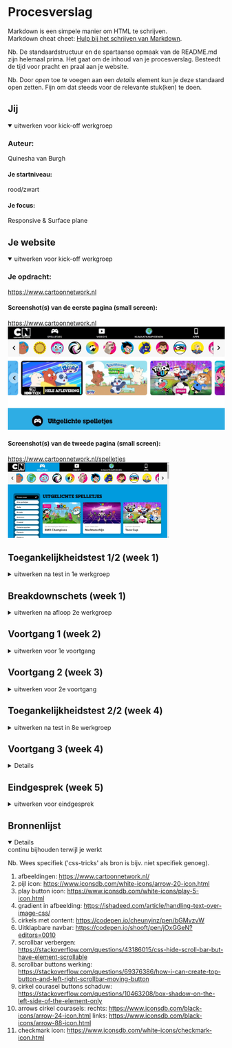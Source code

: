 # Procesverslag
Markdown is een simpele manier om HTML te schrijven.  
Markdown cheat cheet: [Hulp bij het schrijven van Markdown](https://github.com/adam-p/markdown-here/wiki/Markdown-Cheatsheet).

Nb. De standaardstructuur en de spartaanse opmaak van de README.md zijn helemaal prima. Het gaat om de inhoud van je procesverslag. Besteedt de tijd voor pracht en praal aan je website.

Nb. Door *open* toe te voegen aan een *details* element kun je deze standaard open zetten. Fijn om dat steeds voor de relevante stuk(ken) te doen.


## Jij

<details open>
  <summary>uitwerken voor kick-off werkgroep</summary>

  ### Auteur:
  Quinesha van Burgh

  #### Je startniveau:
  rood/zwart

  #### Je focus:
  Responsive & Surface plane
 
</details>





## Je website

<details open>
  <summary>uitwerken voor kick-off werkgroep</summary>

  ### Je opdracht:
  https://www.cartoonnetwork.nl

  #### Screenshot(s) van de eerste pagina (small screen): 
  https://www.cartoonnetwork.nl
  <img src="readme-images/page3.jpeg" alt="Homepagina Cartoon Network">

  #### Screenshot(s) van de tweede pagina (small screen):
  https://www.cartoonnetwork.nl/spelletjes
  <img src="readme-images/page1.2.jpeg" width="375px" alt="Cartoon Network pagina met een verzameling van spelletjes">
 
</details>


## Toegankelijkheidstest 1/2 (week 1)

<details>
  <summary>uitwerken na test in 1e werkgroep</summary>

  ### Bevindingen
  Lijst met je bevindingen die in de test naar voren kwamen:

  - Het bedienen van een site is onmogelijk met de hand te doen in het geval van heftige parkinson.
  - Gedeeltelijke zicht beperkingen maaken het soms wel mogelijk om een pagina te lezen alleen gaan dan kleine details vaak verloren.

  #### Screenreader
  Hier korte omschrijving (met indien nodig afbeeldingen)

  - De screenreader verteld nog niet wat mijn afbeeldingen zijn.

  Hier een omschrijving van hoe het opgelost kan worden (met indien nodig afbeeldingen)

  - Door een alt toe te voegen aan de afbeeldingen moet dit opgelost zijn.


  #### Muis en Toetsenbord 
  Hier korte omschrijving (met indien nodig afbeeldingen)

  - Het is lastig om de site met een mijs te bedienen in het geval van een motorieke beperking.

  - het laptop toetsenbord werkt te licht met een heftige motorieke beperking waardoor meerder knoppe tegelijk 
  geselecteerd worden.

  Hier een omschrijving van hoe het opgelost kan worden (met indien nodig afbeeldingen)

  - in plaats van een muis en een licht toetsenbord, tab gebruiken op een speciaal toetsenbord ontwikkeld voor mensen met een motorieke beperking.


  #### Motoriek (shocks, elastiekjes)
  Hier korte omschrijving (met indien nodig afbeeldingen)

  - Als de fijne motoriek aangetast is door deze gesimuleerde beperkingen kan het moeilijk zijn om onderdelen 
  van de site te selecteren

  Hier een omschrijving van hoe het opgelost kan worden (met indien nodig afbeeldingen)

  - Dit kan opgelost worden door een groot toetsenbord met zware knoppen in te zetten en de site
  doormiddel van toestenbord te bedienen.

  #### Visueel (brillen, contrast, kleurenblind, dark/light). 
  Hier korte omschrijving (met indien nodig afbeeldingen)

  - Door de Grote hoeveelheid kleur en het verschil in de gekleurde onderdelen komt uit geen van de testen echt
  een probleem naar voren. Bij zowel kleurenblindheid, verminderd zicht, contrast en light/darkmode blijft 
  de site goed leesbaar.

  - Wel is de kleur van de h3 minder goed leesbaar bij blurred vision.

  Hier een omschrijving van hoe het opgelost kan worden (met indien nodig afbeeldingen)

  - Dit kan opgelost woden door de letters donkerder van kleur te maken.

</details>



## Breakdownschets (week 1)

<details>
  <summary>uitwerken na afloop 2e werkgroep</summary>

  ### de hele pagina: 
  <img src="readme-images/dummy-plaatje.jpg" width="375px" alt="breakdown van de hele pagina">

  ### dynamisch deel (bijv menu): 
  <img src="readme-images/dummy-plaatje.jpg" width="375px" alt="breakdown van een dynamisch deel">

  ### wellicht nog een dynamisch deel (bijv filter): 
  <img src="readme-images/dummy-plaatje.jpg" width="375px" alt="breakdown van nog een dynamisch deel">

</details>


## Voortgang 1 (week 2)

<details>
  <summary>uitwerken voor 1e voortgang</summary>

  ### Stand van zaken
  hier dit ging goed & dit was lastig (neem ook screenshots op van delen van je website en code)

  Goed:
  - Ik heb een goede start kunnen maken ondanks dat ik later ben ingesprongen vanwege een klaswissel.
  - Het maken van de eerste courasels.
  - het maken van het filter.

  Courasels:
   <img src="readme-images/week1/code.jpeg" width="375px" alt="code cirkel courasel">
   <img src="readme-images/week1/cirkels.jpeg" width="375px" alt="cirkel courasel">
   <img src="readme-images/week1/courasel.jpeg" width="375px" alt="courasel">

  Filter:
  <img src="readme-images/week1/filter.jpeg" width="375px" alt="filter">

  Lastig:
  - Inkomen met coderen na een lange zomer, ik was toch wel wat dingen vergeten.
  - Weten :nth-of-type etc. begrijpen, diet heb ik nog nooit eerder gebruikt.
  - coderen zonder classes, id's en div's


  ### Agenda voor meeting
  samen met je groepje opstellen

  | student 1      | student 2          | AFWEZIG      | AFWEZIG      |
  | Mike           | Quinesha           | Michelle     | Deniz        |
  | vraag 1        | vraag 1            | vraag 1      | vraag 1      |
  |                |                    |              |              |
  | Hoe maak ik    | Hoe geef ik de     |              |              |
  | hiervan een    | cirkel courasel    |              |              |
  | grid?          | een gekleurde      |              |              |
  |                | achtergrond?       |              |              |
  |                |                    |              |              |
  | vraag 2        | vraag 2            | vraag 2      | vraag 2      |
  |                |                    |              |              |
  | Hoe maak ik    | Hoe style ik       |              |              |
  | een responsive | items zonder       |              |              |
  | menu?          | id's en classes?   |              |              |
  |                |                    |              |              |
  | vraag 3        | vraag 3            | vraag 3      | vraag 3      |
  |                |                    |              |              |
  | Hoe maak ik een| Hoe kan ik mijn    |              |              |
  | automatisch    | filter het beste   |              |              |
  | image carousel | vormgeven?         |              |              |

  ### Verslag van meeting
  hier na afloop snel de uitkomsten van de meeting vastleggen

  - punt 1: Semantiek van de code moet beter, vooral li's in ul's zetten. 
  - punt 2: Absoluut geen id's en classes gebruiken tenzij het echt niet anders kan.
  - punt 3: Achtergrond kleuren van de cirkels in de carousel kunnen in een patroon gemaakt worden met behulp van  :nth-child

</details>





## Voortgang 2 (week 3)

<details>
  <summary>uitwerken voor 2e voortgang</summary>

  ### Stand van zaken
  hier dit ging goed & dit was lastig (neem ook screenshots op van delen van je website en code)

  Goed:
  - Het maken van courasels
  - Het maken van de navbar ging goed.

  Lastig:
  - Het gebruiken van grid voor het stylen van m'n pagina.
  - Buttons op de juuste plek plaatsen.
  - Pagina responsive maken.

  ### Agenda voor meeting
  samen met je groepje opstellen

  | student 1      | student 2          | student 3    | student 4    |
  | Mike           | Quinesha           | Michelle     | Deniz        |
  | vraag 1        | vraag 1            | vraag 1      | vraag 1      |
  |                |                    |              |              |
  | Hoe maak ik    | Hoe zet ik de      | Hoe maak ik  | Hoe zet ik   |
  | een responsive | pijltjes van mijn  | een uitklap- | tekst bij    |
  | menu?          | courasel aan de    | baar menu?   | m'n footer   |
  |                | zijkanten?         |              |              |
  |                |                    |              |              |
  | vraag 2        | vraag 2            | vraag 2      | vraag 2      |
  |                |                    |              |              |
  | n.v.t.         | Hoe zet ik een     | Hoe maak je  | Hoe maak ik  |
  |                | courasel naast     | een slideshow| de Amsterdam/|
  |                | een list?          | van tekst?   | Barcelona    |
  |                |                    |              | Button       |
  |                |                    |              |              |
  | vraag 3        | vraag 3            | vraag 3      | vraag 3      |
  |                |                    |              |              |
  | n.v.t.         | waarom krijg ik een| Hoe zorg ik  | Hoe maak ik  |
  |                | witte balk wanneer | dat ik min. 2| de header en |
  |                | ik naar een klein  | max 4 items  | main bij mijn|
  |                | scherm ga?         | op een rij   | about Moco   |
  |                |                    | krijg?       | page?        |

  ### Verslag van meeting
  hier na afloop snel de uitkomsten van de meeting vastleggen

  - IK MAG 1 DIV GEBRUIKEN!!
  - op unicode.org/emoji staan emoji om te gebruiken in je code.
  - als je css een aparte lijn gebruikt voor .add en .remove classlist dan kan je beter toggle gebruiken.
  - Bekijk "just buttons" op DLO voor uitleg over courasel buttons.

</details>





## Toegankelijkheidstest 2/2 (week 4)

<details>
  <summary>uitwerken na test in 8e werkgroep</summary>

  ### Bevindingen
  Lijst met je bevindingen die in de test naar voren kwamen (geef ook aan wat er verbeterd is):

  #### Screenreader
  Hier korte omschrijving (met indien nodig afbeeldingen)

  

  Hier een omschrijving van hoe het opgelost kan worden (met indien nodig afbeeldingen)


  #### Muis en Toetsenbord 
  Hier korte omschrijving (met indien nodig afbeeldingen)

  - Tijdens het tabben worden sommige onderdelen van mijn site overgeslagen. 

  Hier een omschrijving van hoe het opgelost kan worden (met indien nodig afbeeldingen)

  - Dit komt omdat dit <a> tags zijn waren zonder href's dus door deze toe te voegen zal de screenreader deze wel zien

  #### Motoriek (shocks, elastiekjes)
  Hier korte omschrijving (met indien nodig afbeeldingen)

  - knoppen kunnen moeilijk aan te klikken zijn in het geval van parkinson.

  Hier een omschrijving van hoe het opgelost kan worden (met indien nodig afbeeldingen)

  - Dit kan opgelost worden door deze selecteerbaar te maken doormiddel van tab en de gebruiker een groot
  verzwaard toetsenbord te laten gebruiken.


  #### Visueel (brillen, contrast, kleurenblind, dark/light). 
  Hier korte omschrijving (met indien nodig afbeeldingen)

  - Grijze letters zijn moeilijk te lezen in het geval van sommige zichtbeperkingen zoals cataract

  Hier een omschrijving van hoe het opgelost kan worden (met indien nodig afbeeldingen)

  - Dit kan opgelost woden door de letters donkerder van kleur te maken.

</details>





## Voortgang 3 (week 4)

<details>
  <summary>uitwerken voor 3e voortgang</summary>

  ### Stand van zaken
  hier dit ging goed & dit was lastig (neem ook screenshots op van delen van je website en code)

  Goed:
  - Het maken van courasels
 

  Lastig:
  - Het gebruiken van grid voor het stylen van m'n pagina.
  - Buttons op de juuste plek plaatsen.
  - Pagina responsive maken.


  ### Agenda voor meeting
  samen met je groepje opstellen

 
  | student 1      | student 2          | student 3    | student 4    |
  | Mike           | Quinesha           | Michelle     | Deniz        |
  | vraag 1        | vraag 1            | vraag 1      | vraag 1      |
  |                |                    |              |              |
  | Hoe maak ik    | Hoe plaats ik      | Hoe zorg ik  | Hoe fix ik   |
  | een automati-  | een button op een  | ervoor dat   | mijn header? |
  | sche image     | specifieke plek?   | teksten niet |              |
  | courasel       |                    | over mijn    |              |
  |                |                    | sticky header|              |
  |                |                    | floaten      |              |
  |                |                    |              |              |
  | vraag 2        | vraag 2            | vraag 2      | vraag 2      |
  |                |                    |              |              |
  | n.v.t.         | Hoe maak/plaats    | Hoe maak je  | Hoe zet ik   |
  |                | ik een cirkel met  | een slideshow| zo een lijn  |
  |                | een icoon erin?    | van tekst?   | bij mijn     |
  |                |                    |              | footer?      |
  |                |                    |              |              |
  | vraag 3        | vraag 3            | vraag 3      | vraag 3      |
  |                |                    |              |              |
  | n.v.t.         | Hoe zorg ik dat    | Hoe zorg ik  | Hoe maak ik  |
  |                | een plaatje aan de | dat ik min 2 | een cookies  |
  |                | bovenkant van een  | max 4 items  | button?      |
  |                | button overlapt    | op een rij   |              |
  |                | maar de niet aan   | krijg?       |              |
  |                | de onderkant       |              |              |

  ### Verslag van meeting
  hier na afloop snel de uitkomsten van de meeting vastleggen

  - Geef parent een position relative en child een position absolute om de afbeeling in
  de parent te kunnen verplaatsen.
  - maak de afbeelding in de child de content van de child.
  - geed de afbeelding aan alleen de onderkant een border radius van 50% maar niet de bovenkant
  om de bovenkant te laten overlappen.
  - maak een cirkel door een <a> een achtergrondkleur en een border radius van 50% te geven.

</details>





## Eindgesprek (week 5)

<details>
  <summary>uitwerken voor eindgesprek</summary>

  ### Je uitkomst - karakteristiek screenshots:
  <img src="readme-images/dummy-plaatje.jpg" width="375px" alt="uitomst opdracht 1">


  ### Dit ging goed/Heb ik geleerd: 
  Korte omschrijving met plaatjes

  <img src="readme-images/dummy-plaatje.jpg" width="375px" alt="top">


  ### Dit was lastig/Is niet gelukt:
  Korte omschrijving met plaatjes

  <img src="readme-images/dummy-plaatje.jpg" width="375px" alt="bummer">
</details>





## Bronnenlijst

<details open>
  <summary>continu bijhouden terwijl je werkt</summary>

  Nb. Wees specifiek ('css-tricks' als bron is bijv. niet specifiek genoeg).

  1. afbeeldingen: https://www.cartoonnetwork.nl/
  2. pijl icon: https://www.iconsdb.com/white-icons/arrow-20-icon.html
  3. play button icon: https://www.iconsdb.com/white-icons/play-5-icon.html
  4. gradient in afbeelding: https://ishadeed.com/article/handling-text-over-image-css/
  5. cirkels met content: https://codepen.io/cheunyinz/pen/bGMvzvW
  6. Uitklapbare navbar: https://codepen.io/shooft/pen/jOxGGeN?editors=0010
  7. scrollbar verbergen: https://stackoverflow.com/questions/43186015/css-hide-scroll-bar-but-have-element-scrollable
  8. scrollbar buttons werking: https://stackoverflow.com/questions/69376386/how-i-can-create-top-button-and-left-right-scrollbar-moving-button
  9. cirkel courasel buttons schaduw: https://stackoverflow.com/questions/10463208/box-shadow-on-the-left-side-of-the-element-only
  10. arrows cirkel courasels: 
  rechts: https://www.iconsdb.com/black-icons/arrow-24-icon.html
  links: https://www.iconsdb.com/black-icons/arrow-88-icon.html
  11. checkmark icon: https://www.iconsdb.com/white-icons/checkmark-icon.html
</details>
